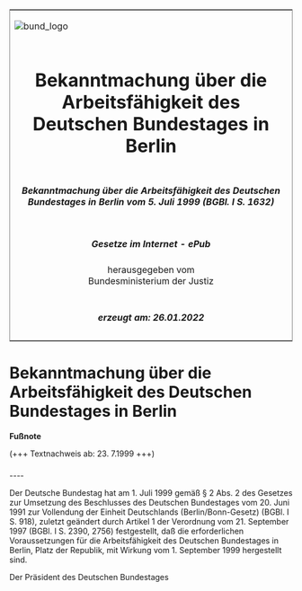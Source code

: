 <span id="DECKBLATT.html"></span>

<table border="0" frame="border" width="100%">

<tr valign="top">

<td align="left">

![bund\_logo](BfJ_2021_Web_de_de.gif)

</td>

<td align="right">

 

</td>

</tr>

<tr align="center" valign="middle">

<td colspan="2">

# Bekanntmachung über die Arbeitsfähigkeit des Deutschen Bundestages in Berlin

</td>

</tr>

<tr align="center" valign="middle">

<td colspan="2">

##### Bekanntmachung über die Arbeitsfähigkeit des Deutschen Bundestages in Berlin vom 5. Juli 1999 (BGBl. I S. 1632)

</td>

</tr>

<tr align="center" valign="middle">

<td colspan="2">

  
  

##### Gesetze im Internet - ePub  
  
herausgegeben vom  
Bundesministerium der Justiz

</td>

</tr>

<tr align="center" valign="bottom">

<td colspan="2">

  
  

##### erzeugt am: 26.01.2022

</td>

</tr>

</table>

<span id="BJNR163210999.html"></span>

# Bekanntmachung über die Arbeitsfähigkeit des Deutschen Bundestages in Berlin

<div>

  
**Fußnote**

<div class="jnhtml">

<div>

<div class="jurAbsatz">

(+++ Textnachweis ab: 23. 7.1999 +++)

</div>

</div>

</div>

</div>

<span id="BJNR163210999BJNE000100000.html"></span>

###   
\----

<div>

<div class="jnhtml">

<div>

<div class="jurAbsatz">

Der Deutsche Bundestag hat am 1. Juli 1999 gemäß § 2 Abs. 2 des Gesetzes
zur Umsetzung des Beschlusses des Deutschen Bundestages vom 20. Juni
1991 zur Vollendung der Einheit Deutschlands (Berlin/Bonn-Gesetz) (BGBl.
I S. 918), zuletzt geändert durch Artikel 1 der Verordnung vom 21.
September 1997 (BGBl. I S. 2390, 2756) festgestellt, daß die
erforderlichen Voraussetzungen für die Arbeitsfähigkeit des Deutschen
Bundestages in Berlin, Platz der Republik, mit Wirkung vom 1. September
1999 hergestellt sind.

</div>

<div class="jurAbsatz">

<span class="SP">Der Präsident des Deutschen Bundestages</span>

</div>

</div>

</div>

</div>
